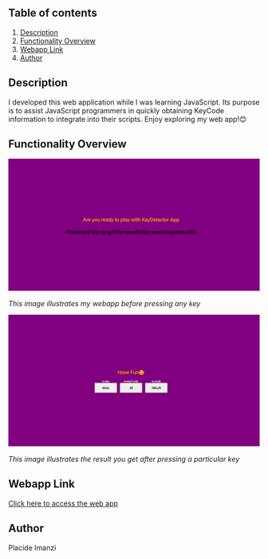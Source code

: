 ## Table of contents

1. [Description](#description)
2. [Functionality Overview](#functionality-overview)
3. [Webapp Link](#webapp-link)
4. [Author](#author)

## Description

I developed this web application while I was learning JavaScript. Its purpose is to assist JavaScript programmers in quickly obtaining KeyCode information to integrate into their scripts. Enjoy exploring my web app!😊

## Functionality Overview

![First Image](images/keyapp1.png)

_This image illustrates my webapp before pressing any key_

![Second Image](images/keyapp2.png)

_This image illustrates the result you get after pressing a particular key_

## Webapp Link   

[Click here to access the web app](#webapp-link)

## Author

Placide Imanzi

